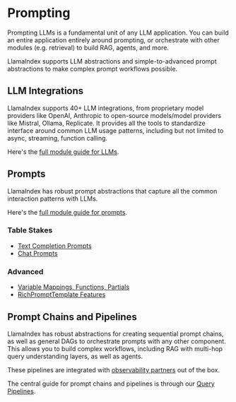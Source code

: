 # Prompting

Prompting LLMs is a fundamental unit of any LLM application. You can build an entire application entirely around prompting, or orchestrate with other modules (e.g. retrieval) to build RAG, agents, and more.

LlamaIndex supports LLM abstractions and simple-to-advanced prompt abstractions to make complex prompt workflows possible.

## LLM Integrations

LlamaIndex supports 40+ LLM integrations, from proprietary model providers like OpenAI, Anthropic to open-source models/model providers like Mistral, Ollama, Replicate. It provides all the tools to standardize interface around common LLM usage patterns, including but not limited to async, streaming, function calling.

Here's the [full module guide for LLMs](/python/framework/module_guides/models/llms).

## Prompts

LlamaIndex has robust prompt abstractions that capture all the common interaction patterns with LLMs.

Here's the [full module guide for prompts](/python/framework/module_guides/models/prompts/index).

### Table Stakes
- [Text Completion Prompts](/python/examples/customization/prompts/completion_prompts)
- [Chat Prompts](/python/examples/customization/prompts/chat_prompts)

### Advanced
- [Variable Mappings, Functions, Partials](/python/examples/prompts/advanced_prompts)
- [RichPromptTemplate Features](/python/examples/prompts/rich_prompt_template_features)

## Prompt Chains and Pipelines

LlamaIndex has robust abstractions for creating sequential prompt chains, as well as general DAGs to orchestrate prompts with any other component. This allows you to build complex workflows, including RAG with multi-hop query understanding layers, as well as agents.

These pipelines are integrated with [observability partners](/python/framework/module_guides/observability/index) out of the box.

The central guide for prompt chains and pipelines is through our [Query Pipelines](../module_guides/querying/pipeline/index.md).
